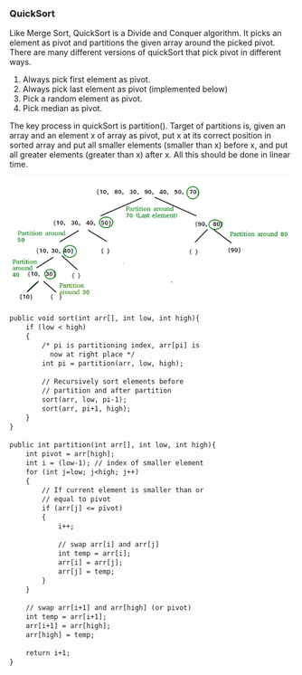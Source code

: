 ### QuickSort
Like Merge Sort, QuickSort is a Divide and Conquer algorithm. It picks an element as pivot and partitions the given array around the picked pivot. There are many different versions of quickSort that pick pivot in different ways.


1) Always pick first element as pivot.
2) Always pick last element as pivot (implemented below)
3) Pick a random element as pivot.
4) Pick median as pivot.

The key process in quickSort is partition(). Target of partitions is, given an array and an element x of array as pivot, put x at its correct position in sorted array and put all smaller elements (smaller than x) before x, and put all greater elements (greater than x) after x. All this should be done in linear time.

![alt text](material/QuickSort.png)

````
public void sort(int arr[], int low, int high){
    if (low < high)
    {
        /* pi is partitioning index, arr[pi] is 
          now at right place */
        int pi = partition(arr, low, high);

        // Recursively sort elements before
        // partition and after partition
        sort(arr, low, pi-1);
        sort(arr, pi+1, high);
    }
}

public int partition(int arr[], int low, int high){
    int pivot = arr[high]; 
    int i = (low-1); // index of smaller element
    for (int j=low; j<high; j++)
    {
        // If current element is smaller than or
        // equal to pivot
        if (arr[j] <= pivot)
        {
            i++;

            // swap arr[i] and arr[j]
            int temp = arr[i];
            arr[i] = arr[j];
            arr[j] = temp;
        }
    }

    // swap arr[i+1] and arr[high] (or pivot)
    int temp = arr[i+1];
    arr[i+1] = arr[high];
    arr[high] = temp;

    return i+1;
}

````